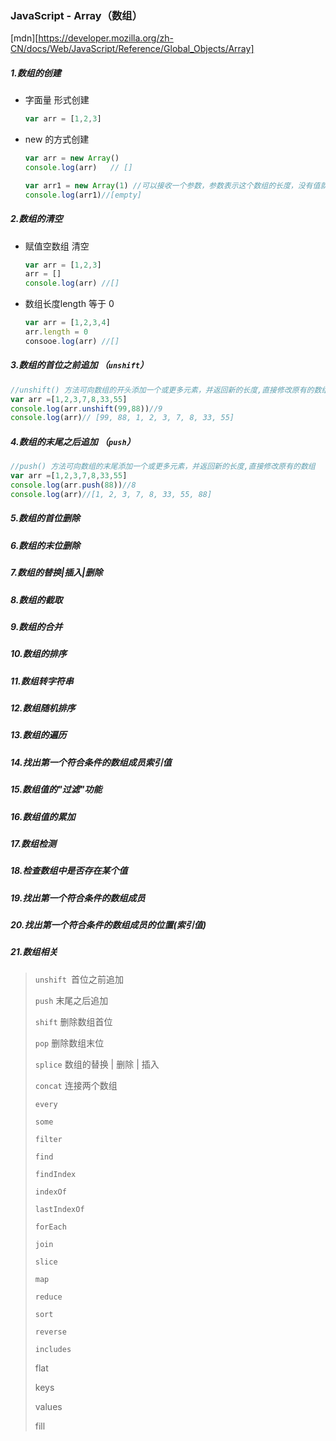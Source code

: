 ### JavaScript - Array（数组）

[mdn][https://developer.mozilla.org/zh-CN/docs/Web/JavaScript/Reference/Global_Objects/Array]

#####  1.数组的创建

+ 字面量 形式创建

  ```javascript
  var arr = [1,2,3]
  ```

+ new 的方式创建

  ```javascript
  var arr = new Array()
  console.log(arr)   // []
  
  var arr1 = new Array(1) //可以接收一个参数，参数表示这个数组的长度，没有值就是empty占位
  console.log(arr1)//[empty]
  ```

##### 2.数组的清空

+ 赋值空数组 清空

  ```javascript
  var arr = [1,2,3]
  arr = []
  console.log(arr) //[]
  ```

+ 数组长度length 等于 0 

  ```javascript
  var arr = [1,2,3,4]
  arr.length = 0
  consooe.log(arr) //[]		
  ```

##### 3.数组的首位之前追加  （`unshift`）

```javascript
//unshift() 方法可向数组的开头添加一个或更多元素，并返回新的长度,直接修改原有的数组
var arr =[1,2,3,7,8,33,55]
console.log(arr.unshift(99,88))//9
console.log(arr)// [99, 88, 1, 2, 3, 7, 8, 33, 55]
```

##### 4.数组的末尾之后追加 （`push`）

```javascript
//push() 方法可向数组的末尾添加一个或更多元素，并返回新的长度,直接修改原有的数组
var arr =[1,2,3,7,8,33,55]
console.log(arr.push(88))//8
console.log(arr)//[1, 2, 3, 7, 8, 33, 55, 88]
```



##### 5.数组的首位删除
##### 6.数组的末位删除
##### 7.数组的替换|插入|删除
##### 8.数组的截取
##### 9.数组的合并
##### 10.数组的排序
##### 11.数组转字符串
##### 12.数组随机排序
##### 13.数组的遍历
##### 14.找出第一个符合条件的数组成员索引值
##### 15.数组值的"过滤"功能
##### 16.数组值的累加
##### 17.数组检测
##### 18.检查数组中是否存在某个值
##### 19.找出第一个符合条件的数组成员
##### 20.找出第一个符合条件的数组成员的位置(索引值)
##### 21.数组相关

> `unshift `首位之前追加
>
> `push` 末尾之后追加
>
> `shift` 删除数组首位
>
> `pop` 删除数组末位
>
> `splice` 数组的替换 | 删除 | 插入
>
> `concat` 连接两个数组
>
> `every `
>
> `some`
>
> `filter`
>
> `find`
>
> `findIndex`
>
> `indexOf`
>
> `lastIndexOf`
>
> `forEach`
>
> `join`
>
> `slice`
>
> `map`
>
> `reduce`
>
> `sort`
>
> `reverse`
>
> `includes`
>
> flat
>
> keys
>
> values
>
> fill



